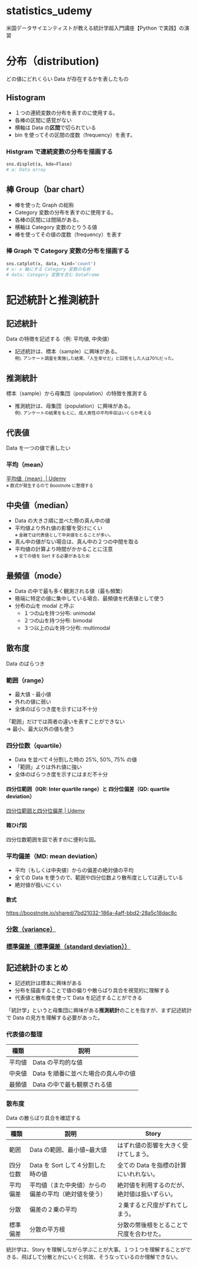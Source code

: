 # statistics_udemy

米国データサイエンティストが教える統計学超入門講座【Python で実践】の演習

# 分布（distribution)

どの値にどれくらい Data が存在するかを表したもの

## Histogram

- １つの連続変数の分布を表すのに使用する。
- 各棒の区間に感覚がない
- 横軸は Data の**区間**で切られている
- bin を使ってその区間の度数（frequency）を表す。

### Histgram で連続変数の分布を描画する

```python
sns.displot(a, kde=Flase)
# a: Data array
```

## 棒 Group（bar chart）

- 棒を使った Graph の総称
- Category 変数の分布を表すのに使用する。
- 各棒の区間には間隔がある。
- 横軸は Category 変数のとりうる値
- 棒を使ってその値の度数（frequency）を表す

### 棒 Graph で Category 変数の分布を描画する

```python
sns.catplot(x, data, kind='count')
# x: x 軸にする Category 変数の名前
# data: Category 変数を含む DataFrame
```

# 記述統計と推測統計

## 記述統計

Data の特徴を記述する（例: 平均値, 中央値）

- 記述統計は、標本（sample）に興味がある。  
  <small>
  例). アンケート調査を実施した結果、「人生幸せだ」と回答をした人は70%だった。
  </small>

## 推測統計

標本（sample）から母集団（population）の特徴を推測する

- 推測統計は、母集団（population）に興味がある。  
  <small>
  例). アンケートの結果をもとに、成人男性の平均年収はいくらか考える
  </small>

## 代表値

Data を一つの値で表したい

### 平均（mean）

[平均値（mean）| Udemy](https://boostnote.io/shared/e8b90994-1365-4402-b5fe-d2ae81a1a25b)  
<small>※ 数式が発生するので Boostnote に整理する</small>

## 中央値（median）

- Data の大きさ順に並べた際の真ん中の値
- 平均値より外れ値の影響を受けにくい  
  <small>※ 金融では代表値として中央値をとることが多い。</small>
- 真ん中の値がない場合は、真ん中の２つの中間を取る
- 平均値の計算より時間がかかることに注意  
  <small>※ 全ての値を Sort する必要があるため</small>

## 最頻値（mode）
- Data の中で最も多く観測される値（最も頻繁）
- 極端に特定の値に集中している場合、最頻値を代表値として使う
- 分布の山を modal と呼ぶ  
  - １つの山を持つ分布: unimodal
  - ２つの山を持つ分布: bimodal
  - ３つ以上の山を持つ分布: multimodal

## 散布度
Data のばらつき
### 範囲（range）
- 最大値 - 最小値
- 外れの値に弱い
- 全体のばらつき度を示すには不十分

「範囲」だけでは両者の違いを表すことができない  
  => 最小、最大以外の値も使う

### 四分位数（quartile）
- Data を並べて４分割した時の 25%, 50%, 75% の値
- 「範囲」よりは外れ値に強い
- 全体のばらつき度を示すにはまだ不十分

#### 四分位範囲（IQR: Inter quartile range）と 四分位偏差（QD: quartile deviation）
[四分位範囲と四分位偏差 | Udemy](https://boostnote.io/shared/28b7b3a6-8e3e-46e1-8df0-91c75170c22b)

#### 箱ひげ図
四分位数範囲を図で表すのに便利な図。

### 平均偏差（MD: mean deviation）
- 平均（もしくは中央値）からの偏差の絶対値の平均
- 全ての Data を使うので、範囲や四分位数より散布度としては適している
- 絶対値が扱いにくい
#### 数式
https://boostnote.io/shared/7bd21032-186a-4aff-bbd2-28a5c18dac8c

### [分散（variance）](https://boostnote.io/shared/b499ea1e-9798-4fe6-8051-0cf6a0c55b7c)

### [標準偏差（標準偏差（standard deviation））](https://boostnote.io/shared/8fe0055c-b794-4751-838e-8d1f9ad27f1a)

## 記述統計のまとめ
- 記述統計は標本に興味がある
- 分布を描画することで値の偏りや散らばり具合を視覚的に理解する
- 代表値と散布度を使って Data を記述することができる

「統計学」というと母集団に興味がある**推測統計**のことを指すが、まず記述統計で Data の見方を理解する必要があった。

### 代表値の整理
| 種類  | 説明                   |
|-----|----------------------|
| 平均値 | Data の平均的な値          |
| 中央値 | Data を順番に並べた場合の真ん中の値 |
| 最頻値 | Data の中で最も観察される値     |

### 散布度
Data の散らばり具合を確認する

| 種類   | 説明                         | Story                  |
|------|----------------------------|------------------------|
| 範囲   | Data の範囲、最小値~最大値           | はずれ値の影響を大きく受けてしまう。     |
| 四分位数 | Data を Sort して４分割した時の値     | 全ての Data を指標の計算にいれれない。 |
| 平均偏差 | 平均値（また中央値）からの偏差の平均（絶対値を使う） | 絶対値を利用するのだが、絶対値は扱いずらい。 |
| 分散   | 偏差の２乗の平均                   | ２乗すると尺度がずれてしまう。        |
| 標準偏差 | 分散の平方根                     | 分散の幣後根をとることで尺度を合わせた。   |

統計学は、Story を理解しながら学ぶことが大事。１つ１つを理解することができる、飛ばして分散とかにいくと何故、そうなっているのか理解できない。